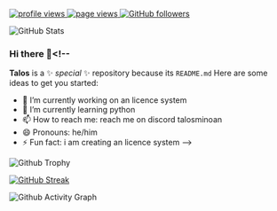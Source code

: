 
<p align="left">
  <a href="https://github.com/TalosTheMinoan/">
    <img src="https://komarev.com/ghpvc/?username=codemaker2015&color=red" alt="profile views" />
  </a>
  <a href="https://github.com/TalosTheMinoan/">
    <img src="https://visitor-badge.glitch.me/badge?page_id=page.id" alt="page views" />
  </a>

  <a href="https://github.com/TalosTheMinoan?tab=followers">
    <img alt="GitHub followers" src="https://img.shields.io/github/followers/codemaker2015?color=yellow&logo=github">
  </a>

  
![GitHub Stats](https://github-readme-stats.vercel.app/api?username=TalosTheMinoan&show_icons=true&theme=radical)


### Hi there 👋<!--
**Talos** is a ✨ _special_ ✨ repository because its `README.md` 
Here are some ideas to get you started:
- 🔭 I’m currently working on an licence system
- 🌱 I’m currently learning python
- 📫 How to reach me: reach me on discord talosminoan
- 😄 Pronouns: he/him
- ⚡ Fun fact: i am creating an licence system
-->


![Github Trophy](https://github-profile-trophy.vercel.app/?username=TalosTheMinoan&theme=discord)

[![GitHub Streak](https://github-readme-streak-stats.herokuapp.com?user=TalosTheMinoan&theme=blueberry&date_format=M%20j%5B%2C%20Y%5D)](https://git.io/streak-stats)




![Github Activity Graph](https://activity-graph.herokuapp.com/graph?username=TalosTheMinoan&theme=xcode)
